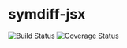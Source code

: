 # symdiff-jsx

[![Build Status](http://img.shields.io/travis/symdiff/symdiff-jsx.svg)](https://travis-ci.org/symdiff/symdiff-jsx) [![Coverage Status](https://coveralls.io/repos/symdiff/symdiff-jsx/badge.svg?branch=master)](https://coveralls.io/r/symdiff/symdiff-jsx?branch=master)